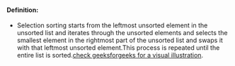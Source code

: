 #### Definition:
- Selection sorting starts from the leftmost unsorted element in the unsorted list and iterates through the unsorted elements and selects the smallest element in the rightmost part of the unsorted list and swaps it with that leftmost unsorted element.This process is repeated until the entire list is sorted.[check geeksforgeeks for a visual illustration](https://www.geeksforgeeks.org/selection-sort/).